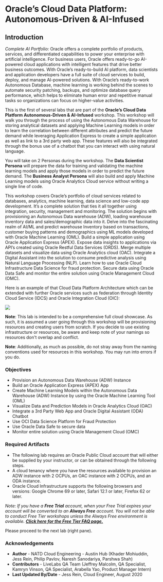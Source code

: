 # Oracle’s Cloud Data Platform: Autonomous-Driven & AI-Infused

## Introduction

*Complete AI Portfolio:*
Oracle offers a complete portfolio of products, services, and differentiated capabilities to power your enterprise with artificial intelligence. For business users, Oracle offers ready-to-go AI-powered cloud applications with intelligent features that drive better business outcomes. With Oracle’s ready-to-build AI platform, data scientists and application developers have a full suite of cloud services to build, deploy, and manage AI-powered solutions. With Oracle’s ready-to-work Autonomous Database, machine learning is working behind the scenes to automate security patching, backups, and optimize database query performance, which helps to eliminate human error and repetitive manual tasks so organizations can focus on higher-value activities.

This is the first of several labs that are part of the **Oracle’s Cloud Data Platform
Autonomous-Driven & AI-Infused** workshop. This workshop will walk you through the process of using the Autonomous Data Warehouse for storing analytical datasets and applying Machine Learning models in order to learn the correlation between different attributes and predict the future demand while leveraging Application Express to create a simple application as well as link to a 3rd party web app. These features will also be integrated through the bonus use of a chatbot that you can interact with using natural language.

You will take on 2 Personas during the workshop. The **Data Scientist Persona** will prepare the data for training and validating the machine learning models and apply those models in order to predict the future demand. The **Business Analyst Persona** will also build and apply Machine Learning models using Oracle Analytics Cloud service without writing a single line of code.

This workshop covers Oracle’s portfolio of cloud services related to databases, analytics, machine learning, data science and low-code app development. It’s a complete solution that ties it all together using integration, security, management and monitoring. The solution begins with provisioning an Autonomous Data warehouse (ADW), loading warehouse inventory data and sales/demographic data into it. Delve into the fascinating realm of AI/ML and predict warehouse Inventory based on transactions, customer buying patterns and demographics using ML models developed with Oracle Machine Learning (OML). Build a simple application using Oracle Application Express (APEX). Expose data insights to applications via API’s created using Oracle Restful Data Services (ORDS). Merge multiple datasets and visualize data using Oracle Analytics cloud (OAC). Integrate a Digital Assistant into the solution to consume predictive analysis using Natural Language Processing (NLP). Learn how to use Oracle Cloud Infrastructure Data Science for fraud protection. Secure data using Oracle Data Safe and monitor the entire solution using Oracle Management Cloud (OMC).

Here is an example of that Cloud Data Platform Architecture which can be extended with further Oracle services such as federation through Identity Cloud Service (IDCS) and Oracle Integration Cloud (OIC):

![](./images/cloud-data-construction-arch.jpg " ")

**Note**: This lab is intended to be a comprehensive full cloud showcase. As such, it is assumed a user going through this workshop will be provisioning resources and creating users from scratch. If you decide to use existing infrastructure or resources, be aware and keep note of your namings so resources don't overlap and conflict. 

**Note**: Additionally, as much as possible, do not stray away from the naming conventions used for resources in this workshop. You may run into errors if you do.

### Objectives
- Provision an Autonomous Data Warehouse (ADW) Instance
- Build an Oracle Application Express (APEX) App
- Create Machine Learning Models within the Autonomous Data Warehouse (ADW) Instance by using the Oracle Machine Learning Tool (OML)
- Visualize Data and Prediction Models in Oracle Analytics Cloud (OAC)
- Integrate a 3rd Party Web App and Oracle Digital Assistant (ODA) Chatbot
- Use OCI Data Science Platform for Fraud Protection
- Use Oracle Data Safe to secure data
- Monitor entire solution using Oracle Management Cloud (OMC)



### Required Artifacts
- The following lab requires an Oracle Public Cloud account that will either be supplied by your instructor, or can be obtained through the following steps.
- A cloud tenancy where you have the resources available to provision an ADW instance with 2 OCPUs, an OAC instance with 2 OCPUs, and an ODA instance.
- Oracle Cloud Infrastructure supports the following browsers and versions: Google Chrome 69 or later, Safari 12.1 or later, Firefox 62 or later.

*Note: If you have a **Free Trial** account, when your Free Trial expires your account will be converted to an **Always Free** account. You will not be able to conduct Free Tier workshops unless the Always Free environment is available. **[Click here for the Free Tier FAQ page.](https://www.oracle.com/cloud/free/faq.html)***

Please proceed to the next lab (right pane).

### Acknowledgements


- **Author** - NATD Cloud Engineering - Austin Hub (Khader Mohiuddin, Jess Rein, Philip Pavlov, Naresh Sanodariya, Parshwa Shah)
- **Contributors** - LiveLabs QA Team (Jeffrey Malcolm, QA Specialist, Kamryn Vinson, QA Specialist, Arabella Yao, Product Manager Intern)
- **Last Updated By/Date** - Jess Rein, Cloud Engineer, August 2020





